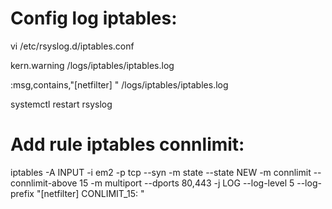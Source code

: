 # Config log iptables:
vi /etc/rsyslog.d/iptables.conf

kern.warning    /logs/iptables/iptables.log

:msg,contains,"[netfilter] " /logs/iptables/iptables.log


systemctl restart rsyslog

# Add rule iptables connlimit:
iptables -A INPUT -i em2 -p tcp --syn -m state --state NEW -m connlimit --connlimit-above 15 -m multiport --dports 80,443 -j LOG --log-level 5 --log-prefix "[netfilter] CONLIMIT_15: "
